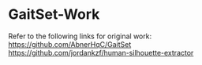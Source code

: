 # GaitSet-Work
Refer to the following links for original work:<br/>
https://github.com/AbnerHqC/GaitSet <br/>
https://github.com/jordankzf/human-silhouette-extractor
